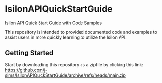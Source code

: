 # IsilonAPIQuickStartGuide
Isilon API Quick Start Guide with Code Samples

This repository is intended to provided documented code and examples to assist users in more quickly learning to utilize the Isilon API.

## Getting Started
Start by downloading this repository as a zipfile by clicking this link: https://github.com/j-sims/IsilonAPIQuickStartGuide/archive/refs/heads/main.zip

